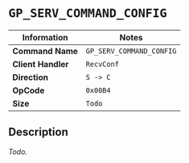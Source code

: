 # `GP_SERV_COMMAND_CONFIG`

| Information               | Notes |
|---                        |---    |
| **Command Name**          | `GP_SERV_COMMAND_CONFIG` |
| **Client Handler**        | `RecvConf` |
| **Direction**             | `S -> C` |
| **OpCode**                | `0x00B4` |
| **Size**                  | `Todo` |

## Description

_Todo._
